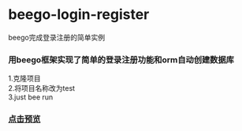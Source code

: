 # beego-login-register
beego完成登录注册的简单实例
<br/>
<h3>用beego框架实现了简单的登录注册功能和orm自动创建数据库</h3> 
1.克隆项目<br/>
2.将项目名称改为test<br/>
3.just bee run<br/>
<h3><a href="http://abc.webccsu.cn">点击预览</a></h3>


